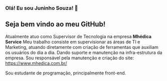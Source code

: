 ### Olá! Eu sou Juninho Souza! 👋

## Seja bem vindo ao meu GitHub!


Atualmente atuo como Supervisor de Tecnologia na empresa **Mhédica Service** 
Meu trabalho consiste em supervisionar as áreas de TI e Marketing, atuando diretamente com criação de ferramentas que auxiliam os usuários do dia a dia. 
Dando suporte e manutenção na infra-estrutura da empresa.
Sou responsável pela manutenção e criação do site: https://www.mhedica.com.br/

Sou estudante de programação, principalmente front-end.


<!--
**JuninhoSouza25/JuninhoSouza25** is a ✨ _special_ ✨ repository because its `README.md` (this file) appears on your GitHub profile.

Here are some ideas to get you started:

- 🔭 I’m currently working on ...
- 🌱 I’m currently learning ...
- 👯 I’m looking to collaborate on ...
- 🤔 I’m looking for help with ...
- 💬 Ask me about ...
- 📫 How to reach me: ...
- 😄 Pronouns: ...
- ⚡ Fun fact: ...
-->

